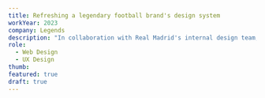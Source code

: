 ```yaml
---
title: Refreshing a legendary football brand's design system
workYear: 2023
company: Legends
description: "In collaboration with Real Madrid's internal design team, I was responsible for translating their new design system to web for use on their ecommerce store and for their Madradista fan club."
role:
  - Web Design
  - UX Design
thumb:
featured: true
draft: true
---
```

